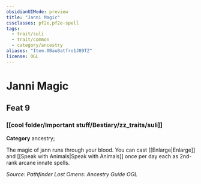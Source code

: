 ```yaml
---
obsidianUIMode: preview
title: "Janni Magic"
cssclasses: pf2e,pf2e-spell
tags:
  - trait/suli
  - trait/common
  - category/ancestry
aliases: "Item.0Bau8atfro1J89TZ"
license: OGL
---
```

# Janni Magic
## Feat 9
### [[cool folder/Important stuff/Bestiary/zz_traits/suli]]

**Category** ancestry; 




The magic of jann runs through your blood. You can cast [[Enlarge|Enlarge]] and [[Speak with Animals|Speak with Animals]] once per day each as 2nd-rank arcane innate spells.

*Source: Pathfinder Lost Omens: Ancestry Guide*
*OGL*